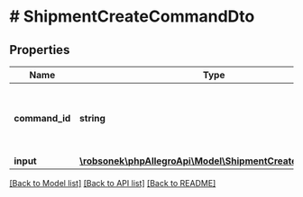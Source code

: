 # # ShipmentCreateCommandDto

## Properties

Name | Type | Description | Notes
------------ | ------------- | ------------- | -------------
**command_id** | **string** | Command UUID. If empty, then system generate new one. | [optional]
**input** | [**\robsonek\phpAllegroApi\Model\ShipmentCreateRequestDto**](ShipmentCreateRequestDto.md) |  |

[[Back to Model list]](../../README.md#models) [[Back to API list]](../../README.md#endpoints) [[Back to README]](../../README.md)
